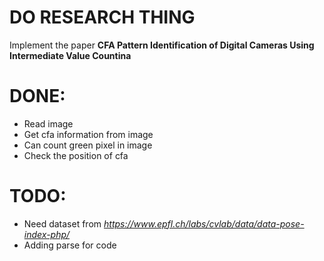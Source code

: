 # DO RESEARCH THING
Implement the paper **CFA Pattern Identification of Digital Cameras Using Intermediate Value Countina**


# DONE:
* Read image 
* Get cfa information from image
* Can count green pixel in image
* Check the position of cfa


# TODO:
* Need dataset from  *https://www.epfl.ch/labs/cvlab/data/data-pose-index-php/*
* Adding parse for code


